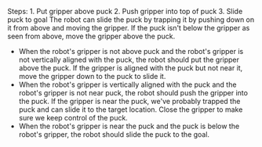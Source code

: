 
Steps:  1. Put gripper above puck  2. Push gripper into top of puck  3. Slide puck to goal 
The robot can slide the puck by trapping it by pushing down on it from above and moving the gripper. If the puck isn't below the gripper as seen from above, move the gripper above the puck.
- When the robot's gripper is not above puck and the robot's gripper is not vertically aligned with the puck, the robot should put the gripper above the puck.
If the gripper is aligned with the puck but not near it, move the gripper down to the puck to slide it.
- When the robot's gripper is vertically aligned with the puck and the robot's gripper is not near puck, the robot should push the gripper into the puck.
If the gripper is near the puck, we've probably trapped the puck and can slide it to the target location. Close the gripper to make sure we keep control of the puck.
- When the robot's gripper is near the puck and the puck is below the robot's gripper, the robot should slide the puck to the goal.